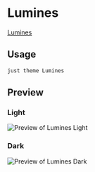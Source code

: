 # Lumines

[Lumines](https://github.com/Avesend)

## Usage

```bash
just theme Lumines
```

## Preview

### Light

![Preview of Lumines Light](preview-light.png)

### Dark

![Preview of Lumines Dark](preview-dark.png)
